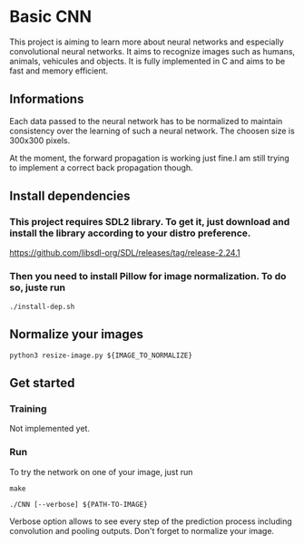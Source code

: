# Basic CNN

This project is aiming to learn more about neural networks and especially convolutional neural networks. It aims to recognize images such as humans, animals, vehicules and objects. It is fully implemented in C and aims to be fast and memory efficient.

## Informations

Each data passed to the neural network has to be normalized to maintain consistency over the learning of such a neural network. The choosen size is 300x300 pixels.

At the moment, the forward propagation is working just fine.I am still trying to implement a correct back propagation though.

## Install dependencies

### This project requires SDL2 library. To get it, just download and install the library according to your distro preference.

https://github.com/libsdl-org/SDL/releases/tag/release-2.24.1

### Then you need to install Pillow for image normalization. To do so, juste run 
```./install-dep.sh```

## Normalize your images

```python3 resize-image.py ${IMAGE_TO_NORMALIZE}```

## Get started

### Training

Not implemented yet.

### Run

To try the network on one of your image, just run

```make```

```./CNN [--verbose] ${PATH-TO-IMAGE}```

Verbose option allows to see every step of the prediction process including convolution and pooling outputs.
Don't forget to normalize your image.
